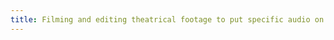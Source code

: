 ```yaml
---
title: Filming and editing theatrical footage to put specific audio on to create a visual story for the song.
---
```

